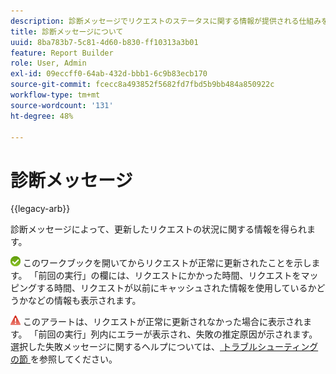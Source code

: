 ```yaml
---
description: 診断メッセージでリクエストのステータスに関する情報が提供される仕組みを説明します。
title: 診断メッセージについて
uuid: 8ba783b7-5c81-4d60-b830-ff10313a3b01
feature: Report Builder
role: User, Admin
exl-id: 09eccff0-64ab-432d-bbb1-6c9b83ecb170
source-git-commit: fcecc8a493852f5682fd7fbd5b9bb484a850922c
workflow-type: tm+mt
source-wordcount: '131'
ht-degree: 48%

---
```


# 診断メッセージ

{{legacy-arb}}

診断メッセージによって、更新したリクエストの状況に関する情報を得られます。

![ リクエストが正常に更新されたことを示す緑のチェックマークのアイコン。](assets/icon_notice_success.gif) このワークブックを開いてからリクエストが正常に更新されたことを示します。 「前回の実行」の欄には、リクエストにかかった時間、リクエストをマッピングする時間、リクエストが以前にキャッシュされた情報を使用しているかどうかなどの情報も表示されます。

![ リクエストの更新に失敗したことを示す感嘆符が付いた赤い三角形のアイコン。](assets/icon_notice_warn.gif) このアラートは、リクエストが正常に更新されなかった場合に表示されます。 「前回の実行」列内にエラーが表示され、失敗の推定原因が示されます。選択した失敗メッセージに関するヘルプについては、[ トラブルシューティングの節 ](/help/analyze/legacy-report-builder/troubleshoot.md) を参照してください。
